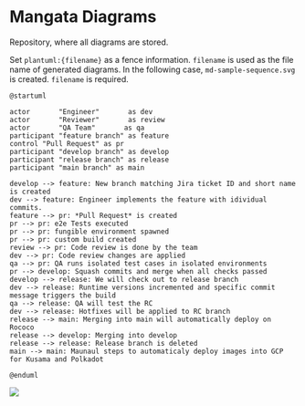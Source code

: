 # Mangata Diagrams
Repository, where all diagrams are stored.

Set `plantuml:{filename}` as a fence information. `filename` is used as the file name of generated diagrams. In the following case, `md-sample-sequence.svg` is created.
`filename` is required.

```plantuml:be-workflow-and-release
@startuml

actor       "Engineer"       as dev
actor       "Reviewer"       as review
actor       "QA Team"       as qa
participant "feature branch" as feature
control "Pull Request" as pr
participant "develop branch" as develop
participant "release branch" as release
participant "main branch" as main

develop --> feature: New branch matching Jira ticket ID and short name is created
dev --> feature: Engineer implements the feature with idividual commits.
feature --> pr: *Pull Request* is created
pr --> pr: e2e Tests executed
pr --> pr: fungible environment spawned
pr --> pr: custom build created
review --> pr: Code review is done by the team
dev --> pr: Code review changes are applied
qa --> pr: QA runs isolated test cases in isolated environments
pr --> develop: Squash commits and merge when all checks passed
develop --> release: We will check out to release branch
dev --> release: Runtime versions incremented and specific commit message triggers the build 
qa --> release: QA will test the RC
dev --> release: Hotfixes will be applied to RC branch
release --> main: Merging into main will automatically deploy on Rococo
release --> develop: Merging into develop
release --> release: Release branch is deleted
main --> main: Maunaul steps to automaticaly deploy images into GCP for Kusama and Polkadot

@enduml
```

![](./svg/be-workflow-and-release.svg)